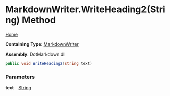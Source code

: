 # MarkdownWriter\.WriteHeading2\(String\) Method

[Home](../../../README.md)

**Containing Type**: [MarkdownWriter](../README.md)

**Assembly**: DotMarkdown\.dll

```csharp
public void WriteHeading2(string text)
```

### Parameters

**text** &ensp; [String](https://docs.microsoft.com/en-us/dotnet/api/system.string)